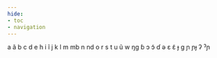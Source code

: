 ```yaml
---
hide:
- toc
- navigation
---
```

a
ã
b
c
d
e
h
i
ĩ
j
k
l
m
mb
n
nd
o
r
s
t
u
ũ
w
ŋɡ
ɓ
ɔ
ɔ̃
ɗ
ə
ɛ
ɛ̃
ɟ
ɡ
ɲ
ɲɟ
ʔ
ˀɲ
